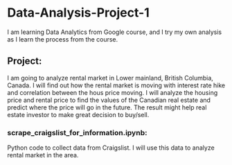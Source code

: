 # Data-Analysis-Project-1
I am learning Data Analytics from Google course, and I try my own analysis as I learn the process from the course. 

## Project:
I am going to analyze rental market in Lower mainland, British Columbia, Canada. I will find out how the rental market is moving with interest rate hike and correlation between the hous price moving. 
I will analyze the housing price and rental price to find the values of the Canadian real estate and predict where the price will go in the future. 
The result might help real estate investor to make great decision to buy/sell. 

### scrape_craigslist_for_information.ipynb:
Python code to collect data from Craigslist. I will use this data to analyze rental market in the area. 
